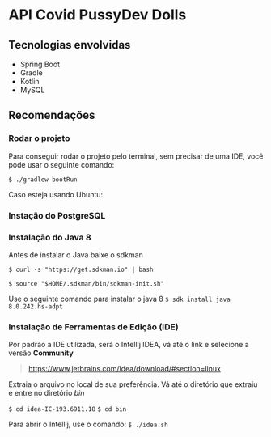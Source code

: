 # API Covid PussyDev Dolls

## Tecnologias envolvidas
- Spring Boot
- Gradle
- Kotlin
- MySQL

## Recomendações

### Rodar o projeto
Para conseguir rodar o projeto pelo terminal, sem precisar de uma IDE, você pode usar o seguinte comando:

```$ ./gradlew bootRun ```


Caso esteja usando Ubuntu:

### Instação do PostgreSQL



### Instalação do Java 8
Antes de instalar o Java baixe o sdkman

```$ curl -s "https://get.sdkman.io" | bash ```

```$ source "$HOME/.sdkman/bin/sdkman-init.sh" ```

Use o seguinte comando para instalar o java 8
```$ sdk install java 8.0.242.hs-adpt ```

### Instalação de Ferramentas de Edição (IDE)

Por padrão a IDE utilizada, será o Intellij IDEA, vá até o link e selecione a versão **Community**

> https://www.jetbrains.com/idea/download/#section=linux

Extraia o arquivo no local de sua preferência. Vá até o diretório que extraiu e entre no diretório *bin*

```$ cd idea-IC-193.6911.18```
```$ cd bin```

Para abrir o Intellij, use o comando:
```$ ./idea.sh ```
